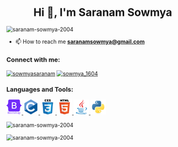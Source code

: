 <h1 align="center">Hi 👋, I'm Saranam Sowmya</h1>
<p align="left"> <img src="https://komarev.com/ghpvc/?username=saranam-sowmya-2004&label=Profile%20views&color=0e75b6&style=flat" alt="saranam-sowmya-2004" /> </p>

- 📫 How to reach me **saranamsowmya@gmail.com**

<h3 align="left">Connect with me:</h3>
<p align="left">
<a href="https://linkedin.com/in/sowmyasaranam" target="blank"><img align="center" src="https://raw.githubusercontent.com/rahuldkjain/github-profile-readme-generator/master/src/images/icons/Social/linked-in-alt.svg" alt="sowmyasaranam" height="30" width="40" /></a>
<a href="https://www.leetcode.com/sowmya_1604" target="blank"><img align="center" src="https://raw.githubusercontent.com/rahuldkjain/github-profile-readme-generator/master/src/images/icons/Social/leet-code.svg" alt="sowmya_1604" height="30" width="40" /></a>
</p>

<h3 align="left">Languages and Tools:</h3>
<p align="left"> <a href="https://getbootstrap.com" target="_blank" rel="noreferrer"> <img src="https://raw.githubusercontent.com/devicons/devicon/master/icons/bootstrap/bootstrap-plain-wordmark.svg" alt="bootstrap" width="40" height="40"/> </a> <a href="https://www.cprogramming.com/" target="_blank" rel="noreferrer"> <img src="https://raw.githubusercontent.com/devicons/devicon/master/icons/c/c-original.svg" alt="c" width="40" height="40"/> </a> <a href="https://www.w3schools.com/css/" target="_blank" rel="noreferrer"> <img src="https://raw.githubusercontent.com/devicons/devicon/master/icons/css3/css3-original-wordmark.svg" alt="css3" width="40" height="40"/> </a> <a href="https://www.w3.org/html/" target="_blank" rel="noreferrer"> <img src="https://raw.githubusercontent.com/devicons/devicon/master/icons/html5/html5-original-wordmark.svg" alt="html5" width="40" height="40"/> </a> <a href="https://www.java.com" target="_blank" rel="noreferrer"> <img src="https://raw.githubusercontent.com/devicons/devicon/master/icons/java/java-original.svg" alt="java" width="40" height="40"/> </a> <a href="https://www.python.org" target="_blank" rel="noreferrer"> <img src="https://raw.githubusercontent.com/devicons/devicon/master/icons/python/python-original.svg" alt="python" width="40" height="40"/> </a> </p>

<p><img align="center" src="https://github-readme-stats.vercel.app/api/top-langs?username=saranam-sowmya-2004&show_icons=true&locale=en&layout=compact" alt="saranam-sowmya-2004" /></p>

<p><img align="center" src="https://github-readme-streak-stats.herokuapp.com/?user=saranam-sowmya-2004&" alt="saranam-sowmya-2004" /></p>

